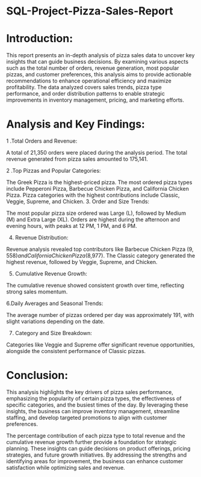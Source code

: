 # SQL-Project-Pizza-Sales-Report
# Introduction:
 This report presents an in-depth analysis of pizza sales data to uncover key insights that can guide business decisions. By examining various 
 aspects such as the total number of orders, revenue generation, most popular pizzas, and customer preferences, this analysis aims to provide 
 actionable recommendations to enhance operational efficiency and maximize profitability. The data analyzed covers sales trends, pizza type 
 performance, and order distribution patterns to enable strategic improvements in inventory management, pricing, and marketing efforts.

# Analysis and Key Findings:

1 .Total Orders and Revenue:

  A total of 21,350 orders were placed during the analysis period.
  The total revenue generated from pizza sales amounted to 175,141.

2 .Top Pizzas and Popular Categories:

 The Greek Pizza is the highest-priced pizza.
 The most ordered pizza types include Pepperoni Pizza, Barbecue Chicken Pizza, and California Chicken Pizza.
 Pizza categories with the highest contributions include Classic, Veggie, Supreme, and Chicken.
3. Order and Size Trends:

 The most popular pizza size ordered was Large (L), followed by Medium (M) and Extra Large (XL).
 Orders are highest during the afternoon and evening hours, with peaks at 12 PM, 1 PM, and 6 PM.

4. Revenue Distribution:

 Revenue analysis revealed top contributors like Barbecue Chicken Pizza ($9,558) and California Chicken Pizza ($8,977).
 The Classic category generated the highest revenue, followed by Veggie, Supreme, and Chicken.

5. Cumulative Revenue Growth:

 The cumulative revenue showed consistent growth over time, reflecting strong sales momentum.

6.Daily Averages and Seasonal Trends:

 The average number of pizzas ordered per day was approximately 191, with slight variations depending on the date.

7. Category and Size Breakdown:

 Categories like Veggie and Supreme offer significant revenue opportunities, alongside the consistent performance of Classic pizzas.

# Conclusion:
 This analysis highlights the key drivers of pizza sales performance, emphasizing the popularity of certain pizza types, the effectiveness of 
 specific categories, and the busiest times of the day. By leveraging these insights, the business can improve inventory management, streamline 
 staffing, and develop targeted promotions to align with customer preferences.

 The percentage contribution of each pizza type to total revenue and the cumulative revenue growth further provide a foundation for strategic 
 planning. These insights can guide decisions on product offerings, pricing strategies, and future growth initiatives. By addressing the strengths 
 and identifying areas for improvement, the business can enhance customer satisfaction while optimizing sales and revenue.
